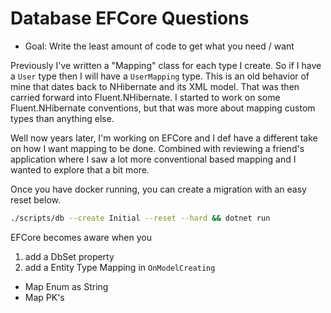 # Database EFCore Questions

- Goal: Write the least amount of code to get what you need / want

Previously I've written a "Mapping" class for each type I create. So if I have a `User` type then I will have a `UserMapping` type. This is an old behavior of mine that dates back to NHibernate and its XML model. That was then carried forward into Fluent.NHibernate. I started to work on some Fluent.NHibernate conventions, but that was more about mapping custom types than anything else.

Well now years later, I'm working on EFCore and I def have a different take on how I want mapping to be done. Combined with reviewing a friend's application where I saw a lot more conventional based mapping and I wanted to explore that a bit more.

Once you have docker running, you can create a migration with an easy reset below.

```sh
./scripts/db --create Initial --reset --hard && dotnet run
```

EFCore becomes aware when you
1. add a DbSet property
2. add a Entity Type Mapping in `OnModelCreating` 


- Map Enum as String
- Map PK's

